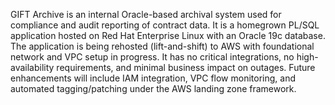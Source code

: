 GIFT Archive is an internal Oracle-based archival system used for compliance and audit reporting of contract data.
It is a homegrown PL/SQL application hosted on Red Hat Enterprise Linux with an Oracle 19c database.
The application is being rehosted (lift-and-shift) to AWS with foundational network and VPC setup in progress.
It has no critical integrations, no high-availability requirements, and minimal business impact on outages.
Future enhancements will include IAM integration, VPC flow monitoring, and automated tagging/patching under the AWS landing zone framework.